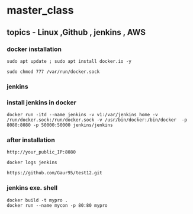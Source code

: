 # master_class
## topics - Linux ,Github , jenkins , AWS
### docker installation
```
sudo apt update ; sudo apt install docker.io -y
```
```
sudo chmod 777 /var/run/docker.sock
```

### jenkins
### install jenkins in docker 
```
docker run -itd --name jenkins -v v1:/var/jenkins_home -v /run/docker.sock:/run/docker.sock -v /usr/bin/docker:/bin/docker  -p 8080:8080 -p 50000:50000 jenkins/jenkins
```
### after installation 
```
http://your_public_IP:8080
```
```
docker logs jenkins
```
```
https://github.com/Gaur95/test12.git
```
### jenkins exe. shell
```
docker build -t mypro .
docker run --name mycon -p 80:80 mypro
```
